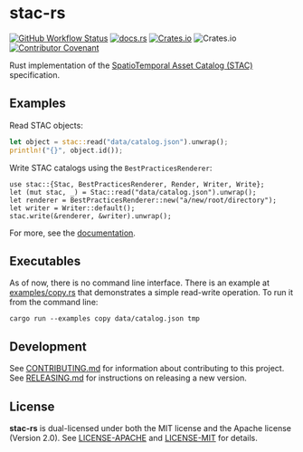 # stac-rs

[![GitHub Workflow Status](https://img.shields.io/github/workflow/status/gadomski/stac-rs/CI?style=for-the-badge)](https://github.com/gadomski/stac-rs/actions/workflows/ci.yml)
[![docs.rs](https://img.shields.io/docsrs/stac?style=for-the-badge)](https://docs.rs/stac/latest/stac/)
[![Crates.io](https://img.shields.io/crates/v/stac?style=for-the-badge)](https://crates.io/crates/stac)
![Crates.io](https://img.shields.io/crates/l/stac?style=for-the-badge)
[![Contributor Covenant](https://img.shields.io/badge/Contributor%20Covenant-2.1-4baaaa.svg?style=for-the-badge)](./CODE_OF_CONDUCT) 

Rust implementation of the [SpatioTemporal Asset Catalog (STAC)](https://stacspec.org/) specification.

## Examples

Read STAC objects:

```rust
let object = stac::read("data/catalog.json").unwrap();
println!("{}", object.id());
```

Write STAC catalogs using the `BestPracticesRenderer`:

```rust,no_run
use stac::{Stac, BestPracticesRenderer, Render, Writer, Write};
let (mut stac, _) = Stac::read("data/catalog.json").unwrap();
let renderer = BestPracticesRenderer::new("a/new/root/directory");
let writer = Writer::default();
stac.write(&renderer, &writer).unwrap();
```

For more, see the [documentation](https://docs.rs/stac/latest/stac/).

## Executables

As of now, there is no command line interface.
There is an example at [examples/copy.rs](./examples/copy.rs) that demonstrates a simple read-write operation.
To run it from the command line:

```shell
cargo run --examples copy data/catalog.json tmp
```

## Development

See [CONTRIBUTING.md](./CONTRIBUTING.md) for information about contributing to this project.
See [RELEASING.md](./RELEASING.md) for instructions on releasing a new version.

## License

**stac-rs** is dual-licensed under both the MIT license and the Apache license (Version 2.0).
See [LICENSE-APACHE](./LICENSE-APACHE) and [LICENSE-MIT](./LICENSE-MIT) for details.
